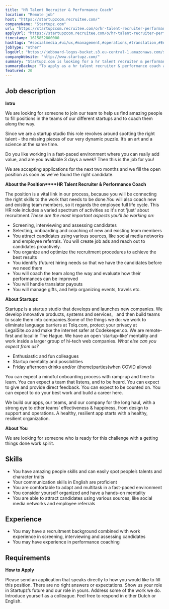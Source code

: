 ```yaml
---
title: "HR Talent Recruiter & Performance Coach"
location: "Remote job"
host: "https://startupzcom.recruitee.com/"
companyName: "Startupz.com"
url: "https://startupzcom.recruitee.com/o/hr-talent-recruiter-performance-coach-3"
applyUrl: "https://startupzcom.recruitee.com/o/hr-talent-recruiter-performance-coach-3/c/new"
timestamp: 1615852800000
hashtags: "#socialmedia,#ui/ux,#management,#operations,#translation,#English,#Dutch,#optimization"
jobType: "other"
logoUrl: "https://jobboard-logos-bucket.s3.eu-central-1.amazonaws.com/startupz-com"
companyWebsite: "http://www.startupz.com/"
summary: "Startupz.com is looking for a hr talent recruiter & performance coach that has experience in: experience in: #socialmedia, #ui/ux, #management."
summaryBackup: "To apply as a hr talent recruiter & performance coach at Startupz.com, you preferably need to have some knowledge of: #socialmedia, #ui/ux, #management."
featured: 20
---
```


## Job description

**Intro**

We are looking for someone to join our team to help us find amazing people to fill positions in the teams of our different startups and to coach them along the way.

Since we are a startup studio this role revolves around spotting the right talent - the missing pieces of our very dynamic puzzle. It’s an art and a science at the same time.

Do you like working in a fast-paced environment where you can really add value, and are you available 3 days a week? Then this is the job for you!

We are accepting applications for the next two months and we fill the open position as soon as we’ve found the right candidate.

**About the Position****HR Talent Recruiter & Performance Coach**

The position is a vital link in our process, because you will be connecting the right skills to the work that needs to be done.You will also coach new and existing team members, so it regards the employee full life cycle. This HR role includes a varied spectrum of activities so it's not 'just' about recruitment._These are the most important aspects you’ll be working on:_

*   Screening, interviewing and assessing candidates
*   Selecting, onboarding and coaching of new and existing team members
*   You attract candidates using various sources, like social media networks and employee referrals. You will create job ads and reach out to candidates proactively.
*   You organize and optimize the recruitment procedures to achieve the best results
*   You identify (future) hiring needs so that we have the candidates before we need them
*   You will coach the team along the way and evaluate how their performances can be improved
*   You will handle translator payouts
*   You will manage gifts, and help organizing events, travels etc.

**About Startupz**

Startupz is a startup studio that develops and launches new companies. We develop innovative products, systems and services,   and then build teams to scale them into companies.Some of the things we do: we work to eliminate language barriers at Tolq.com, protect your privacy at LegalSite.co and make the internet safer at Codekeeper.co. We are remote-first and local in The Hague. We have an open ‘startup-like’ mentality and work inside a larger group of hi-tech web companies. _What else can you expect from us?_

*   Enthusiastic and fun colleagues
*   Startup mentality and possibilities
*   Friday afternoon drinks and/or (theme)parties(when COVID allows)

You can expect a mindful onboarding process with ramp-up and time to learn. You can expect a team that listens, and to be heard. You can expect to give and provide direct feedback. You can expect to be counted on. You can expect to do your best work and build a career here.

We build our apps, our teams, and our company for the long haul, with a strong eye to other teams’ effectiveness & happiness, from design to support and operations. A healthy, resilient app starts with a healthy, resilient organization.

**About You**

We are looking for someone who is ready for this challenge with a getting things done work spirit.

## Skills

*   You have amazing people skills and can easily spot people’s talents and character traits
*   Your communication skills in English are proficient
*   You are comfortable to adapt and multitask in a fast-paced environment
*   You consider yourself organized and have a hands-on mentality
*   You are able to attract candidates using various sources, like social media networks and employee referrals

## Experience

*   You may have a recruitment background combined with work experience in screening, interviewing and assessing candidates
*   You may have experience in performance coaching

## Requirements

**How to Apply**

Please send an application that speaks directly to how you would like to fill this position. There are no right answers or expectations. Show us your role in Startupz’s future and our role in yours. Address some of the work we do. Introduce yourself as a colleague. Feel free to respond in either Dutch or English.
